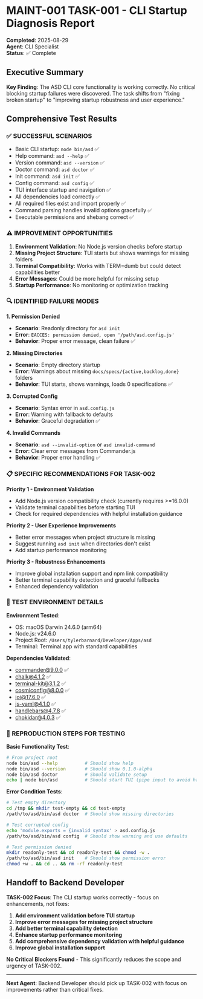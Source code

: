 # MAINT-001 TASK-001 - CLI Startup Diagnosis Report

**Completed**: 2025-08-29  
**Agent**: CLI Specialist  
**Status**: ✅ Complete  

## Executive Summary

**Key Finding**: The ASD CLI core functionality is working correctly. No critical blocking startup failures were discovered. The task shifts from "fixing broken startup" to "improving startup robustness and user experience."

## Comprehensive Test Results

### ✅ SUCCESSFUL SCENARIOS
- Basic CLI startup: `node bin/asd` ✅
- Help command: `asd --help` ✅
- Version command: `asd --version` ✅ 
- Doctor command: `asd doctor` ✅
- Init command: `asd init` ✅
- Config command: `asd config` ✅
- TUI interface startup and navigation ✅
- All dependencies load correctly ✅
- All required files exist and import properly ✅
- Command parsing handles invalid options gracefully ✅
- Executable permissions and shebang correct ✅

### ⚠️ IMPROVEMENT OPPORTUNITIES
1. **Environment Validation**: No Node.js version checks before startup
2. **Missing Project Structure**: TUI starts but shows warnings for missing folders
3. **Terminal Compatibility**: Works with TERM=dumb but could detect capabilities better
4. **Error Messages**: Could be more helpful for missing setup
5. **Startup Performance**: No monitoring or optimization tracking

### 🔍 IDENTIFIED FAILURE MODES

**1. Permission Denied**
- **Scenario**: Readonly directory for `asd init`
- **Error**: `EACCES: permission denied, open '/path/asd.config.js'`
- **Behavior**: Proper error message, clean failure ✅

**2. Missing Directories**
- **Scenario**: Empty directory startup
- **Error**: Warnings about missing `docs/specs/{active,backlog,done}` folders
- **Behavior**: TUI starts, shows warnings, loads 0 specifications ✅

**3. Corrupted Config**
- **Scenario**: Syntax error in `asd.config.js`
- **Error**: Warning with fallback to defaults
- **Behavior**: Graceful degradation ✅

**4. Invalid Commands**
- **Scenario**: `asd --invalid-option` or `asd invalid-command`
- **Error**: Clear error messages from Commander.js
- **Behavior**: Proper error handling ✅

### 📋 SPECIFIC RECOMMENDATIONS FOR TASK-002

**Priority 1 - Environment Validation**
- Add Node.js version compatibility check (currently requires >=16.0.0)
- Validate terminal capabilities before starting TUI
- Check for required dependencies with helpful installation guidance

**Priority 2 - User Experience Improvements**
- Better error messages when project structure is missing
- Suggest running `asd init` when directories don't exist
- Add startup performance monitoring

**Priority 3 - Robustness Enhancements**
- Improve global installation support and npm link compatibility
- Better terminal capability detection and graceful fallbacks
- Enhanced dependency validation

### 🧪 TEST ENVIRONMENT DETAILS

**Environment Tested**:
- OS: macOS Darwin 24.6.0 (arm64)
- Node.js: v24.6.0
- Project Root: `/Users/tylerbarnard/Developer/Apps/asd`
- Terminal: Terminal.app with standard capabilities

**Dependencies Validated**:
- commander@9.0.0 ✅
- chalk@4.1.2 ✅
- terminal-kit@3.1.2 ✅
- cosmiconfig@8.0.0 ✅
- joi@17.6.0 ✅
- js-yaml@4.1.0 ✅
- handlebars@4.7.8 ✅
- chokidar@4.0.3 ✅

### 📝 REPRODUCTION STEPS FOR TESTING

**Basic Functionality Test**:
```bash
# From project root
node bin/asd --help          # Should show help
node bin/asd --version       # Should show 0.1.0-alpha
node bin/asd doctor          # Should validate setup
echo | node bin/asd          # Should start TUI (pipe input to avoid hanging)
```

**Error Condition Tests**:
```bash
# Test empty directory
cd /tmp && mkdir test-empty && cd test-empty
/path/to/asd/bin/asd doctor  # Should show missing directories

# Test corrupted config  
echo 'module.exports = {invalid syntax' > asd.config.js
/path/to/asd/bin/asd config  # Should show warning and use defaults

# Test permission denied
mkdir readonly-test && cd readonly-test && chmod -w .
/path/to/asd/bin/asd init    # Should show permission error
chmod +w . && cd .. && rm -rf readonly-test
```

## Handoff to Backend Developer

**TASK-002 Focus**: The CLI startup works correctly - focus on enhancements, not fixes:

1. **Add environment validation before TUI startup**
2. **Improve error messages for missing project structure**  
3. **Add better terminal capability detection**
4. **Enhance startup performance monitoring**
5. **Add comprehensive dependency validation with helpful guidance**
6. **Improve global installation support**

**No Critical Blockers Found** - This significantly reduces the scope and urgency of TASK-002.

---

**Next Agent**: Backend Developer should pick up TASK-002 with focus on improvements rather than critical fixes.